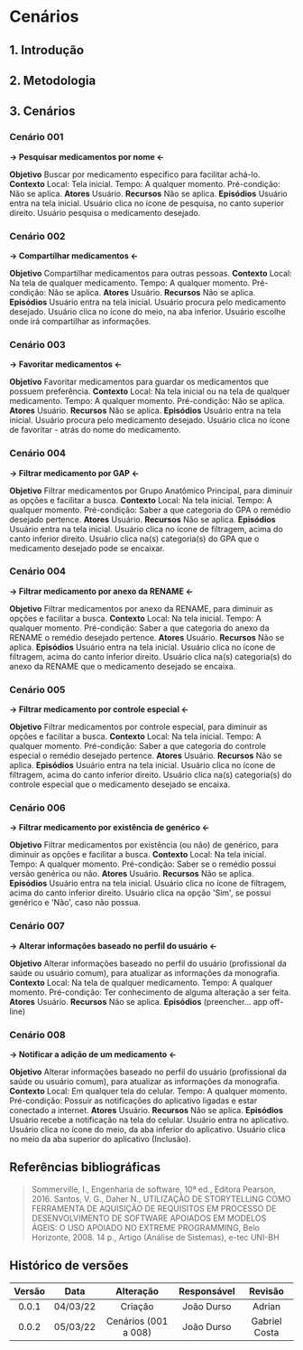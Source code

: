 # Cenários

## 1. Introdução
<p style="text-indent: 20px; text-align: justify">

</p>


## 2. Metodologia
<p style="text-indent: 20px; text-align: justify">

</p>

## 3. Cenários

### Cenário 001
**-> Pesquisar medicamentos por nome <-**

**Objetivo** 
Buscar por medicamento específico para facilitar achá-lo.
**Contexto** 
Local: Tela inicial.
Tempo: A qualquer momento.
Pré-condição: Não se aplica.
**Atores** 
Usuário.
**Recursos** 
Não se aplica.
**Episódios**
Usuário entra na tela inicial.
Usuário clica no ícone de pesquisa, no canto superior direito.
Usuário pesquisa o medicamento desejado.

### Cenário 002
**-> Compartilhar medicamentos <-** 

**Objetivo** 
Compartilhar medicamentos para outras pessoas.
**Contexto** 
Local: Na tela de qualquer medicamento.
Tempo: A qualquer momento.
Pré-condição: Não se aplica.
**Atores** 
Usuário.
**Recursos** 
Não se aplica.
**Episódios**
Usuário entra na tela inicial.
Usuário procura pelo medicamento desejado.
Usuário clica no ícone do meio, na aba inferior.
Usuário escolhe onde irá compartilhar as informações.

### Cenário 003
**-> Favoritar medicamentos <-** 

**Objetivo** 
Favoritar medicamentos para guardar os medicamentos que possuem preferência.
**Contexto** 
Local: Na tela inicial ou na tela de qualquer medicamento.
Tempo: A qualquer momento.
Pré-condição: Não se aplica.
**Atores** 
Usuário.
**Recursos** 
Não se aplica.
**Episódios**
Usuário entra na tela inicial.
Usuário procura pelo medicamento desejado.
Usuário clica no ícone de favoritar - atrás do nome do medicamento. 

### Cenário 004
**-> Filtrar medicamento por GAP <-** 

**Objetivo** 
Filtrar medicamentos por Grupo Anatômico Principal, para diminuir as opções e facilitar a busca.
**Contexto** 
Local: Na tela inicial.
Tempo: A qualquer momento.
Pré-condição: Saber a que categoria do GPA o remédio desejado pertence.
**Atores** 
Usuário.
**Recursos** 
Não se aplica.
**Episódios**
Usuário entra na tela inicial.
Usuário clica no ícone de filtragem, acima do canto inferior direito.
Usuário clica na(s) categoria(s) do GPA que o medicamento desejado pode se encaixar.

### Cenário 004
**-> Filtrar medicamento por anexo da RENAME <-** 

**Objetivo** 
Filtrar medicamentos por anexo da RENAME, para diminuir as opções e facilitar a busca.
**Contexto** 
Local: Na tela inicial.
Tempo: A qualquer momento.
Pré-condição: Saber a que categoria do anexo da RENAME o remédio desejado pertence.
**Atores** 
Usuário.
**Recursos** 
Não se aplica.
**Episódios**
Usuário entra na tela inicial.
Usuário clica no ícone de filtragem, acima do canto inferior direito.
Usuário clica na(s) categoria(s) do anexo da RENAME que o medicamento desejado se encaixa.

### Cenário 005
**-> Filtrar medicamento por controle especial <-** 

**Objetivo** 
Filtrar medicamentos por controle especial, para diminuir as opções e facilitar a busca.
**Contexto** 
Local: Na tela inicial.
Tempo: A qualquer momento.
Pré-condição: Saber a que categoria do controle especial o remédio desejado pertence.
**Atores** 
Usuário.
**Recursos** 
Não se aplica.
**Episódios**
Usuário entra na tela inicial.
Usuário clica no ícone de filtragem, acima do canto inferior direito.
Usuário clica na(s) categoria(s) do controle especial que o medicamento desejado se encaixa.

### Cenário 006
**-> Filtrar medicamento por existência de genérico <-** 

**Objetivo** 
Filtrar medicamentos por existência (ou não) de genérico, para diminuir as opções e facilitar a busca.
**Contexto** 
Local: Na tela inicial.
Tempo: A qualquer momento.
Pré-condição: Saber se o remédio possui versão genérica ou não.
**Atores** 
Usuário.
**Recursos** 
Não se aplica.
**Episódios**
Usuário entra na tela inicial.
Usuário clica no ícone de filtragem, acima do canto inferior direito.
Usuário clica na opção 'Sim', se possui genérico e 'Não', caso não possua.

### Cenário 007
**-> Alterar informações baseado no perfil do usuário <-** 

**Objetivo** 
Alterar informações baseado no perfil do usuário (profissional da saúde ou usuário comum), para atualizar as informações da monografia.
**Contexto** 
Local: Na tela de qualquer medicamento.
Tempo: A qualquer momento.
Pré-condição: Ter conhecimento de alguma alteração a ser feita.
**Atores** 
Usuário.
**Recursos** 
Não se aplica.
**Episódios**
(preencher... app off-line)

### Cenário 008
**-> Notificar a adição de um medicamento <-** 

**Objetivo** 
Alterar informações baseado no perfil do usuário (profissional da saúde ou usuário comum), para atualizar as informações da monografia.
**Contexto** 
Local: Em qualquer tela do celular.
Tempo: A qualquer momento.
Pré-condição: Possuir as notificações do aplicativo ligadas e estar conectado a internet.
**Atores** 
Usuário.
**Recursos** 
Não se aplica.
**Episódios**
Usuário recebe a notificação na tela do celular.
Usuário entra no aplicativo.
Usuário clica no ícone do meio, da aba inferior do aplicativo.
Usuário clica no meio da aba superior do aplicativo (Inclusão).

## Referências bibliográficas

> Sommerville, I., Engenharia de software, 10ª ed., Editora Pearson, 2016.
> Santos, V. G., Daher N., UTILIZAÇÃO DE STORYTELLING COMO FERRAMENTA DE AQUISIÇÃO DE REQUISITOS EM PROCESSO DE DESENVOLVIMENTO DE SOFTWARE APOIADOS EM MODELOS ÁGEIS: O USO APOIADO NO EXTREME PROGRAMMING, Belo Horizonte, 2008. 14 p., Artigo (Análise de Sistemas), e-tec UNI-BH

## Histórico de versões

Versão|Data|Alteração|Responsável|Revisão|
:-:|:-:|:-:|:-:|:-:|
0.0.1|04/03/22|Criação|João Durso|Adrian|
0.0.2|05/03/22|Cenários (001 a 008)|João Durso|Gabriel Costa|


